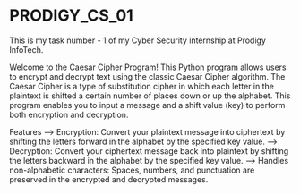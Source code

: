 # PRODIGY_CS_01
This is my task number - 1 of my Cyber Security internship at Prodigy InfoTech.

Welcome to the Caesar Cipher Program! This Python program allows users to encrypt and decrypt text using the classic Caesar Cipher algorithm. The Caesar Cipher is a type of substitution cipher in which each letter in the plaintext is shifted a certain number of places down or up the alphabet. This program enables you to input a message and a shift value (key) to perform both encryption and decryption.

Features
--> Encryption: Convert your plaintext message into ciphertext by shifting the letters forward in the alphabet by the specified key value.
--> Decryption: Convert your ciphertext message back into plaintext by shifting the letters backward in the alphabet by the specified key value.
--> Handles non-alphabetic characters: Spaces, numbers, and punctuation are preserved in the encrypted and decrypted messages.
